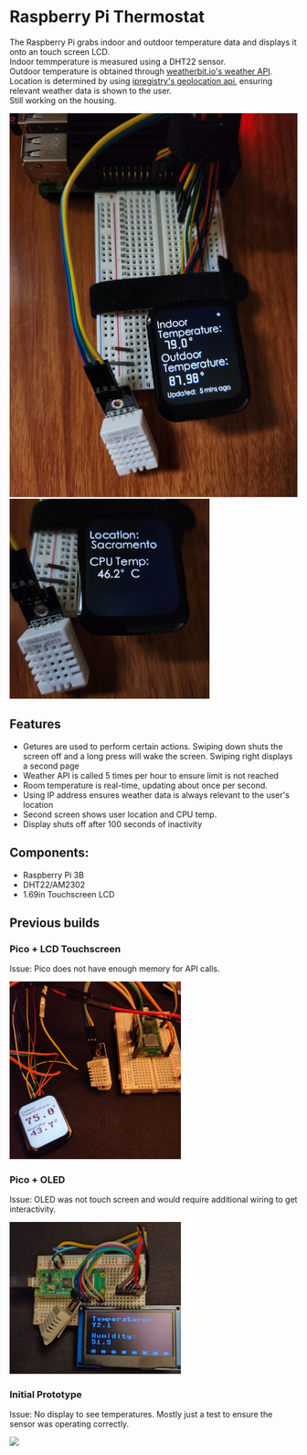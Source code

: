 <h1>Raspberry Pi Thermostat</h1> 
<p>
  The Raspberry Pi grabs indoor and outdoor temperature data and displays it onto an touch screen LCD. 
  <br>
  Indoor temmperature is measured using a DHT22 sensor.
  <br>
  Outdoor temperature is obtained through <a href="https://www.weatherbit.io/api/weather-current">weatherbit.io's weather API</a>.<br> 
  Location is determined by using  <a href="https://ipregistry.co">ipregistry's geolocation api</a>, ensuring relevant weather data is shown to the user. 
  <br>
  Still working on the housing.
</p>

<img src="images/ip_temp_overhead.jpg" width="600">
<img src="images/cpu_temp.jpg" width="350">


<h2>Features</h2>
<ul>
  <li>Getures are used to perform certain actions. Swiping down shuts the screen off and a long press will wake the screen. Swiping right displays a second page</li>
  <li>Weather API is called 5 times per hour to ensure limit is not reached</li>
  <li>Room temperature is real-time, updating about once per second.</li>
  <li>Using IP address ensures weather data is always relevant to the user's location</li>
  <li>Second screen shows user location and CPU temp.</li>
  <li>Display shuts off after 100 seconds of inactivity</li>
  
</ul>

<h2>Components: </h2>
<ul>
<li>Raspberry Pi 3B</li>
<li>DHT22/AM2302</li>
<li>1.69in Touchscreen LCD</li>
</ul>

<h2>Previous builds</h2>
<h3>Pico + LCD Touchscreen </h3>
<p>Issue: Pico does not have enough memory for API calls.</p>
<img src="images/pico_LCD.jpg" width="300" >

<h3>Pico + OLED </h3>
<p>Issue: OLED was not touch screen and would require additional wiring to get interactivity.</p>
<img src="images/OLED_overhead.jpg" width="300" >

<h3>Initial Prototype</h3>
<p>Issue: No display to see temperatures. Mostly just a test to ensure the sensor was operating correctly. </p>
<img src="images/overhead.png" width="300">



